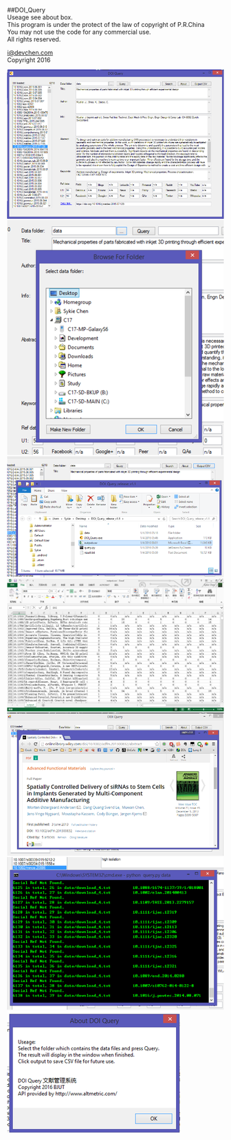 ##DOI_Query  
Useage see about box.  
This program is under the protect of the law of copyright of P.R.China  
You may not use the code for any commercial use.  
All rights reserved.  
  
  
  
[i@devchen.com](mailto:i@devchen.com)  
Copyright 2016

![](https://github.com/SykieChen/DOI_Query/blob/master/img/1.png)
![](https://github.com/SykieChen/DOI_Query/blob/master/img/2.png)
![](https://github.com/SykieChen/DOI_Query/blob/master/img/3.png)
![](https://github.com/SykieChen/DOI_Query/blob/master/img/4.png)
![](https://github.com/SykieChen/DOI_Query/blob/master/img/5.png)
![](https://github.com/SykieChen/DOI_Query/blob/master/img/6.png)
![](https://github.com/SykieChen/DOI_Query/blob/master/img/7.png)